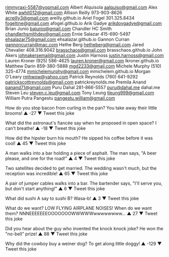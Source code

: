 rimmyraxi-5587@yopmail.com
Albert Alquisola     aalquiso@gmail.com
 Alex White    awhit012@gmail.com
 Allison Reilly  973-903-8626  acreilly3@gmail.com   areilly.github.io
 Ariel Fogel   301.325.8434  fogeltine@gmail.com   afogel.github.io
 Arik Gadye    arikdovgadye@gmail.com
 Brian Junio     bajunio@gmail.com
 Chandler HC Smith     chandlerhsmithdev@gmail.com
 Ernie Salazar   415-690-5497  ehsalazar75@gmail.com   ehsalazar.github.io
 Gannon Curran     gannoncurran@mac.com
 Hethe Berg    hetheberg@gmail.com
 Jared Chevalier   408.316.9042  brasschaos@gmail.com  brasschaos.github.io
 John Akers    johnakersemail@gmail.com
 Justin Harnoss    justin.harnoss@gmail.com
 Lauren Kroner   (925) 586-4625  lauren.kroner@gmail.com   lkroner.github.io
 Matthew Darin   859-380-5888  mgd2233@gmail.com
 Michele Murphy  (510) 325-4774  mmichelemurphy@gmail.com  mmichelem.github.io
 Morgan O'Leary    rmhwow@yahoo.com
 Patrick Reynolds  (760) 641-9292  patrickscottreynolds@gmail.com  patrickreynolds.me
 Premila Anand     panand71@gmail.com
 Puru Dahal  281-866-5557  puru@dahal.me   dahal.me
 Steven Leu    steven.c.leu@gmail.com
 Tony Leung    tleung999@gmail.com
 William Putra Pangestu    pangestu.william@gmail.com




How do you stop bacon from curling in the pan?
You take away their little brooms!
▲
-27
▼
Tweet this joke

What did the astronaut's fiancée say when he proposed in open space?
I can't breathe!
▲
-18
▼
Tweet this joke

How did the hipster burn his mouth?
He sipped his coffee before it was cool!
▲
45
▼
Tweet this joke

A man walks into a bar holding a piece of asphalt.
The man says, "A beer please, and one for the road!"
▲
4
▼
Tweet this joke

Two satellites decided to get married.
The wedding wasn't much, but the reception was incredible!
▲
65
▼
Tweet this joke

A pair of jumper cables walks into a bar.
The bartender says,
"I'll serve you, but don't start anything!"
▲
6
▼
Tweet this joke

What did sushi A say to sushi B?
Wasa-b!
▲
3
▼
Tweet this joke

What do we want?
LOW FLYING AIRPLANE NOISES!
When do we want them?
NNNEEEEEEEOOOOOOOWWWWWwwwwwwww…
▲
27
▼
Tweet this joke

Did you hear about the guy who invented the knock knock joke?
He won the "no-bell" prize!
▲
88
▼
Tweet this joke

Why did the cowboy buy a weiner dog?
To get along little doggy!
▲
-129
▼
Tweet this joke
